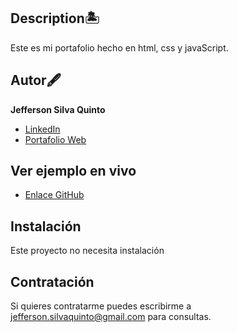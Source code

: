 ## Description🏝
Este es mi portafolio hecho en html, css y javaScript.

## Autor🖋
**Jefferson Silva Quinto**

* [LinkedIn](https://www.linkedin.com/in/sqdeveloper/)
* [Portafolio Web](https://sqdeveloper.github.io/Portfolio/)

## Ver ejemplo en vivo
* [Enlace GitHub](https://sqdeveloper.github.io/Portfolio/)

## Instalación
Este proyecto no necesita instalación

## Contratación
Si quieres contratarme puedes escribirme a jefferson.silvaquinto@gmail.com para consultas.
